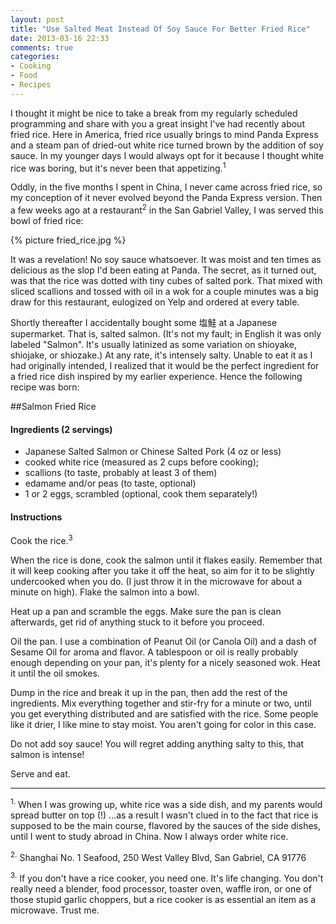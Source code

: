 ```yaml
---
layout: post
title: "Use Salted Meat Instead Of Soy Sauce For Better Fried Rice"
date: 2013-03-16 22:33
comments: true
categories: 
- Cooking
- Food
- Recipes
---
```


I thought it might be nice to take a break from my regularly scheduled programming and share with you a great insight I've had recently about fried rice.  Here in America, fried rice usually brings to mind Panda Express and a steam pan of dried-out white rice turned brown by the addition of soy sauce.  In my younger days I would always opt for it because I thought white rice was boring, but it's never been that appetizing.<sup>1</sup>

Oddly, in the five months I spent in China, I never came across fried rice, so my conception of it never evolved beyond the Panda Express version.  Then a few weeks ago at a restaurant<sup>2</sup> in the San Gabriel Valley, I was served this bowl of fried rice:

{% picture fried_rice.jpg %}

It was a revelation!  No soy sauce whatsoever.  It was moist and ten times as delicious as the slop I'd been eating at Panda.  The secret, as it turned out, was that the rice was dotted with tiny cubes of salted pork.  That mixed with sliced scallions and tossed with oil in a wok for a couple minutes was a big draw for this restaurant, eulogized on Yelp and ordered at every table.

Shortly thereafter I accidentally bought some 塩鮭 at a Japanese supermarket.  That is, salted salmon.  (It's not my fault; in English it was only labeled "Salmon".  It's usually latinized as some variation on shioyake, shiojake, or shiozake.)  At any rate, it's intensely salty.  Unable to eat it as I had originally intended, I realized that it would be the perfect ingredient for a fried rice dish inspired by my earlier experience.  Hence the following recipe was born: <!--more-->

##Salmon Fried Rice

#### Ingredients (2 servings)
- Japanese Salted Salmon or Chinese Salted Pork (4 oz or less)
- cooked white rice (measured as 2 cups before cooking);
- scallions (to taste, probably at least 3 of them)
- edamame and/or peas (to taste, optional)
- 1 or 2 eggs, scrambled (optional, cook them separately!)

#### Instructions
Cook the rice.<sup>3</sup>

When the rice is done, cook the salmon until it flakes easily.  Remember that it will keep cooking after you take it off the heat, so aim for it to be slightly undercooked when you do. (I just throw it in the microwave for about a minute on high). Flake the salmon into a bowl.

Heat up a pan and scramble the eggs.  Make sure the pan is clean afterwards, get rid of anything stuck to it before you proceed.

Oil the pan.  I use a combination of Peanut Oil (or Canola Oil) and a dash of Sesame Oil for aroma and flavor.  A tablespoon or oil is really probably enough depending on your pan, it's plenty for a nicely seasoned wok.  Heat it until the oil smokes.

Dump in the rice and break it up in the pan, then add the rest of the ingredients.  Mix everything together and stir-fry for a minute or two, until you get everything distributed and are satisfied with the rice.  Some people like it drier, I like mine to stay moist.  You aren't going for color in this case.

Do not add soy sauce!  You will regret adding anything salty to this, that salmon is intense!

Serve and eat.

---

<sup>1.</sup> When I was growing up, white rice was a side dish, and my parents would spread butter on top (!)  ...as a result I wasn't clued in to the fact that rice is supposed to be the main course, flavored by the sauces of the side dishes, until I went to study abroad in China.  Now I always order white rice.

<sup>2.</sup> Shanghai No. 1 Seafood, 250 West Valley Blvd, San Gabriel, CA 91776

<sup>3.</sup> If you don't have a rice cooker, you need one.  It's life changing.  You don't really need a blender, food processor, toaster oven, waffle iron, or one of those stupid garlic choppers, but a rice cooker is as essential an item as a microwave.  Trust me.